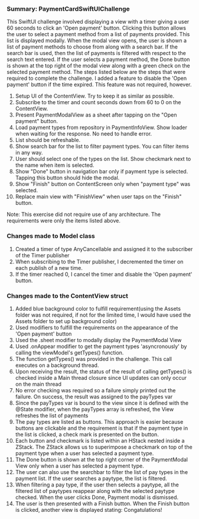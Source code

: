 ### Summary: PaymentCardSwiftUIChallenge

This SwiftUI challenge involved displaying a view with a timer giving a user 60 seconds to click an 'Open payment' button. Clicking this button 
allows the user to select a payment method from a list of payments provided. This list is displayed modally. When the modal view opens, the 
user is shown a list of payment methods to choose from along with a search bar. If the search bar is used, then the list of payments is filtered 
with respect to the search text entered. If the user selects a payment method, the Done button is shown at the top right of the modal view along 
with a green check on the selected payment method. The steps listed below are the steps that were required to complete the challenge. I added a 
feature to disable the 'Open payment' button if the time expired. This feature was not required, however.

1. Setup UI of the ContentView. Try to keep it as similar as possible.
2. Subscribe to the timer and count seconds down from 60 to 0 on the ContentView.
3. Present PaymentModalView as a sheet after tapping on the "Open payment" button.
4. Load payment types from repository in PaymentInfoView. Show loader when waiting for the response. No need to handle error.
5. List should be refreshable.
6. Show search bar for the list to filter payment types. You can filter items in any way.
7. User should select one of the types on the list. Show checkmark next to the name when item is selected.
8. Show "Done" button in navigation bar only if payment type is selected. Tapping this button should hide the modal.
9. Show "Finish" button on ContentScreen only when "payment type" was selected.
10. Replace main view with "FinishView" when user taps on the "Finish" button.

Note: This exercise did not require use of any architecture. The requirements were only the items listed above.

### Changes made to Model class

1. Created a timer of type AnyCancellable and assigned it to the subscriber of the Timer publisher
2. When subscribing to the Timer publisher, I decremented the timer on each publish of a new time.
4. If the timer reached 0, I cancel the timer and disable the 'Open payment' button.

### Changes made to the ContentView struct

1. Added blue background color to fulfill requirement(using the Assets folder was not required, if not for the limited time, I would have used the Assets folder to set up background color)
2. Used modifiers to fulfill the requirements on the appearance of the 'Open payment' button
3. Used the .sheet modifier to modally display the PaymentModal View
4. Used .onAppear modifier to get the payment types 'asyncronously' by calling the viewModel's getTypes() function.
5. The function getTypes() was provided in the challenge. This call executes on a background thread.
6. Upon receiving the result, the status of the result of calling getTypes() is checked inside a Main thread closure since UI updates can only occur on the main thread
7. No error checking was required so a failure simply printed out the failure. On success, the result was assigned to the payTypes var 
8. Since the payTypes var is bound to the view since it is defined with the @State modifier, when the payTypes array is refreshed, the View refreshes the list of payments
9. The pay types are listed as buttons. This approach is easier because buttons are clickable and the requirement is that if the payment type in the list is clicked, a check mark is presented on the button.
10. Each button and checkmark is listed within an HStack nested inside a ZStack. The ZStack allows us to superimpose a checkmark on top of the payment type when a user has selected a payment type.
11. The Done button is shown at the top right corner of the PaymentModal View only when a user has selected a payment type.
12. The user can also use the searchbar to filter the list of pay types in the payment list. If the user searches a paytype, the list is filtered.
13. When filtering a pay type, if the user then selects a paytype, all the filtered list of paytypes reappear along with the selected paytype checked. When the user clicks Done, Payment modal is dismissed.
14. The user is then presented with a Finish button. When the Finish button is clicked, another view is displayed stating: Congatulations!

